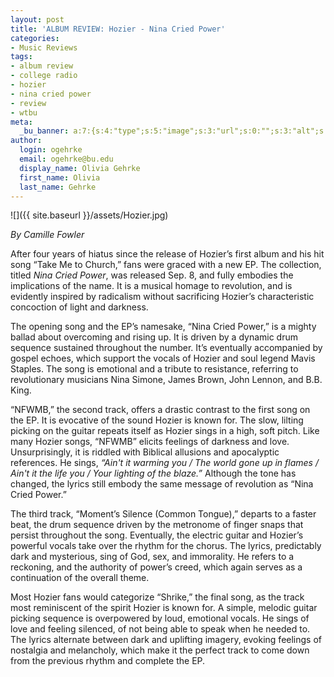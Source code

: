```yaml
---
layout: post
title: 'ALBUM REVIEW: Hozier - Nina Cried Power'
categories:
- Music Reviews
tags:
- album review
- college radio
- hozier
- nina cried power
- review
- wtbu
meta:
  _bu_banner: a:7:{s:4:"type";s:5:"image";s:3:"url";s:0:"";s:3:"alt";s:0:"";s:7:"post_id";s:0:"";s:4:"html";s:0:"";s:8:"position";s:12:"contentWidth";s:7:"caption";s:0:"";}
author:
  login: ogehrke
  email: ogehrke@bu.edu
  display_name: Olivia Gehrke
  first_name: Olivia
  last_name: Gehrke
---
```

![]({{ site.baseurl }}/assets/Hozier.jpg)

_By Camille Fowler_

After four years of hiatus since the release of Hozier’s first album and his hit song “Take Me to Church,” fans were graced with a new EP. The collection, titled _Nina Cried Power_, was released Sep. 8, and fully embodies the implications of the name. It is a musical homage to revolution, and is evidently inspired by radicalism without sacrificing Hozier’s characteristic concoction of light and darkness.

The opening song and the EP’s namesake, “Nina Cried Power,” is a mighty ballad about overcoming and rising up. It is driven by a dynamic drum sequence sustained throughout the number. It’s eventually accompanied by gospel echoes, which support the vocals of Hozier and soul legend Mavis Staples. The song is emotional and a tribute to resistance, referring to revolutionary musicians Nina Simone, James Brown, John Lennon, and B.B. King.

“NFWMB,” the second track, offers a drastic contrast to the first song on the EP. It is evocative of the sound Hozier is known for. The slow, lilting picking on the guitar repeats itself as Hozier sings in a high, soft pitch. Like many Hozier songs, “NFWMB” elicits feelings of darkness and love. Unsurprisingly, it is riddled with Biblical allusions and apocalyptic references. He sings, _“Ain't it warming you / The world gone up in flames / Ain't it the life you /_ _Your lighting of the blaze.”_ Although the tone has changed, the lyrics still embody the same message of revolution as “Nina Cried Power.”

The third track, “Moment’s Silence (Common Tongue),” departs to a faster beat, the drum sequence driven by the metronome of finger snaps that persist throughout the song. Eventually, the electric guitar and Hozier’s powerful vocals take over the rhythm for the chorus. The lyrics, predictably dark and mysterious, sing of God, sex, and immorality. He refers to a reckoning, and the authority of power’s creed, which again serves as a continuation of the overall theme.

Most Hozier fans would categorize “Shrike,” the final song, as the track most reminiscent of the spirit Hozier is known for. A simple, melodic guitar picking sequence is overpowered by loud, emotional vocals. He sings of love and feeling silenced, of not being able to speak when he needed to. The lyrics alternate between dark and uplifting imagery, evoking feelings of nostalgia and melancholy, which make it the perfect track to come down from the previous rhythm and complete the EP.